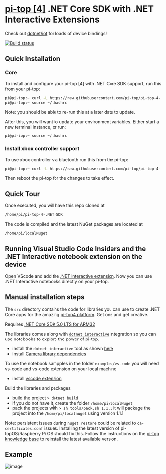 # [pi-top \[4\]](https://www.pi-top.com/products/pi-top-4) .NET Core SDK with .NET Interactive Extensions

Check out [dotnet/iot](https://github.com/dotnet/iot) for loads of device bindings!

[![Build status](https://ci.appveyor.com/api/projects/status/dcv5pwhl9n1vt8pi/branch/master?svg=true)](https://ci.appveyor.com/project/pi-top/pi-top-4-net-core-api/branch/master)

## Quick Installation
### Core
To install and configure your pi-top [4] with .NET Core SDK support, run this from your pi-top:
```sh
pi@pi-top:~ curl -L https://raw.githubusercontent.com/pi-top/pi-top-4-.NET-SDK/master/setup.sh | bash
pi@pi-top:~ source ~/.bashrc
```

Note: you should be able to re-run this at a later date to update.

After this, you will want to update your environment variables. Either start a new terminal instance, or run:
```sh
pi@pi-top:~ source ~/.bashrc
```

### Install xbox controller support
To use xbox controller via bluetooth run this from the pi-top:
```sh
pi@pi-top:~ curl -L https://raw.githubusercontent.com/pi-top/pi-top-4-.NET-SDK/master/setup-xbox-controller.sh | bash
```
Then reboot the pi-top for the changes to take effect.

## Quick Tour
Once executed, you will have this repo cloned at
```sh
/home/pi/pi-top-4-.NET-SDK
```

The code is compiled and the latest NuGet packages are located at
```sh
/home/pi/localNuget
```


## Running Visual Studio Code Insiders and the .NET Interactive notebook extension on the device

Open VScode and add the [.NET interactive extension](https://github.com/dotnet/interactive#visual-studio-code). Now you can use .NET Interactive notebooks directly on your pi-top.

## Manual installation steps

The `src` directory contains the code for libraries you can use to create .NET Core apps for the amazing [pi-top4 platform](https://www.pi-top.com/products/pi-top-4). Get one and get creative.

Requires [.NET Core SDK 5.0 LTS for ARM32](./docs/install-dotnet-sdk.md)

The libraries comes along with [`dotnet interactive`](https://github.com/dotnet/interactive/) integration so you can use notebooks to explore the power of pi-top.

 * install the `dotnet interactive` tool as shown [here](./docs/install-dotnet-interactive.md) 
 * install [Camera library dependencies](./docs/install-camera-dependencies.md)

To use the notebook sampples in the folder `examples/vs-code` you will need vs-code and vs-code extension on your local machine
* install [vscode extension](./docs/vscode-extension.md)

Build the libraries and packages

 * build the project `> dotnet build`
 * if you do not have it, create the folder `/home/pi/localNuget`
 * pack the projects with `> sh tools/pack.sh 1.1.1` it will package the project into the `/home/pi/localnuget` using version 1.1.1

Note: persistent issues during `nuget restore` could be related to `ca-certificates.conf` issues. Installing the latest version of pi-topOS/Raspberry Pi OS should fix this. Follow the instructions on the [pi-top knowledge base](https://knowledgebase.pi-top.com/knowledge/sdcard) to reinstall the latest available version.

## Example

![image](https://user-images.githubusercontent.com/375556/80700336-71322400-8ad5-11ea-8eb1-6122c9cac554.png)
